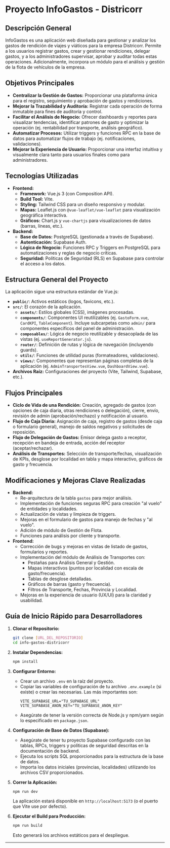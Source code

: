 # Proyecto InfoGastos - Districorr

## Descripción General

InfoGastos es una aplicación web diseñada para gestionar y analizar los gastos de rendición de viajes y viáticos para la empresa Districorr. Permite a los usuarios registrar gastos, crear y gestionar rendiciones, delegar gastos, y a los administradores supervisar, aprobar y auditar todas estas operaciones. Adicionalmente, incorpora un módulo para el análisis y gestión de la flota de vehículos de la empresa.

## Objetivos Principales

*   **Centralizar la Gestión de Gastos:** Proporcionar una plataforma única para el registro, seguimiento y aprobación de gastos y rendiciones.
*   **Mejorar la Trazabilidad y Auditoría:** Registrar cada operación de forma inmutable para fines de auditoría y control.
*   **Facilitar el Análisis de Negocio:** Ofrecer dashboards y reportes para visualizar tendencias, identificar patrones de gasto y optimizar la operación (ej. rentabilidad por transporte, análisis geográfico).
*   **Automatizar Procesos:** Utilizar triggers y funciones RPC en la base de datos para automatizar flujos de trabajo (ej. notificaciones, validaciones).
*   **Mejorar la Experiencia de Usuario:** Proporcionar una interfaz intuitiva y visualmente clara tanto para usuarios finales como para administradores.

## Tecnologías Utilizadas

*   **Frontend:**
    *   **Framework:** Vue.js 3 (con Composition API).
    *   **Build Tool:** Vite.
    *   **Styling:** Tailwind CSS para un diseño responsivo y modular.
    *   **Mapas:** Leaflet.js con `@vue-leaflet/vue-leaflet` para visualización geográfica interactiva.
    *   **Gráficos:** Chart.js y `vue-chartjs` para visualizaciones de datos (barras, líneas, etc.).
*   **Backend:**
    *   **Base de Datos:** PostgreSQL (gestionada a través de Supabase).
    *   **Autenticación:** Supabase Auth.
    *   **Lógica de Negocio:** Funciones RPC y Triggers en PostgreSQL para automatizaciones y reglas de negocio críticas.
    *   **Seguridad:** Políticas de Seguridad (RLS) en Supabase para controlar el acceso a los datos.

## Estructura General del Proyecto

La aplicación sigue una estructura estándar de Vue.js:

*   **`public/`**: Activos estáticos (logos, favicons, etc.).
*   **`src/`**: El corazón de la aplicación.
    *   **`assets/`**: Estilos globales (CSS), imágenes procesadas.
    *   **`components/`**: Componentes UI reutilizables (ej. `GastoForm.vue`, `CardKPI`, `TableComponent`). Incluye subcarpetas como `admin/` para componentes específicos del panel de administración.
    *   **`composables/`**: Lógica de negocio reutilizable y desacoplada de las vistas (ej. `useReportGenerator.js`).
    *   **`router/`**: Definición de rutas y lógica de navegación (incluyendo guards).
    *   **`utils/`**: Funciones de utilidad puras (formateadores, validaciones).
    *   **`views/`**: Componentes que representan páginas completas de la aplicación (ej. `AdminTransportesView.vue`, `DashboardView.vue`).
*   **Archivos Raíz:** Configuraciones del proyecto (Vite, Tailwind, Supabase, etc.).

## Flujos Principales

*   **Ciclo de Vida de una Rendición:** Creación, agregado de gastos (con opciones de caja diaria, otras rendiciones o delegación), cierre, envío, revisión de admin (aprobación/rechazo) y notificación al usuario.
*   **Flujo de Caja Diaria:** Asignación de caja, registro de gastos (desde caja o formulario general), manejo de saldos negativos y solicitudes de reposición.
*   **Flujo de Delegación de Gastos:** Emisor delega gasto a receptor, recepción en bandeja de entrada, acción del receptor (aceptar/rechazar).
*   **Análisis de Transportes:** Selección de transporte/fechas, visualización de KPIs, desglose por localidad en tabla y mapa interactivo, gráficos de gasto y frecuencia.

## Modificaciones y Mejoras Clave Realizadas

*   **Backend:**
    *   Re-arquitectura de la tabla `gastos` para mejor análisis.
    *   Implementación de funciones seguras RPC para creación "al vuelo" de entidades y localidades.
    *   Actualización de vistas y limpieza de triggers.
    *   Mejoras en el formulario de gastos para manejo de fechas y "al vuelo".
    *   Adición de módulo de Gestión de Flota.
    *   Funciones para análisis por cliente y transporte.
*   **Frontend:**
    *   Corrección de bugs y mejoras en vistas de listado de gastos, formularios y reportes.
    *   Implementación del módulo de Análisis de Transportes con:
        *   Pestañas para Análisis General y Gestión.
        *   Mapas interactivos (puntos por localidad con escala de gasto/frecuencia).
        *   Tablas de desglose detalladas.
        *   Gráficos de barras (gasto y frecuencia).
        *   Filtros de Transporte, Fechas, Provincia y Localidad.
    *   Mejoras en la experiencia de usuario (UX/UI) para la claridad y usabilidad.

## Guía de Inicio Rápido para Desarrolladores

1.  **Clonar el Repositorio:**
    ```bash
    git clone [URL_DEL_REPOSITORIO]
    cd info-gastos-districorr
    ```

2.  **Instalar Dependencias:**
    ```bash
    npm install
    ```

3.  **Configurar Entorno:**
    *   Crear un archivo `.env` en la raíz del proyecto.
    *   Copiar las variables de configuración de tu archivo `.env.example` (si existe) o crear las necesarias. Las más importantes son:
        ```env
        VITE_SUPABASE_URL="TU_SUPABASE_URL"
        VITE_SUPABASE_ANON_KEY="TU_SUPABASE_ANON_KEY"
        ```
    *   Asegúrate de tener la versión correcta de Node.js y npm/yarn según lo especificado en `package.json`.

4.  **Configuración de Base de Datos (Supabase):**
    *   Asegúrate de tener tu proyecto Supabase configurado con las tablas, RPCs, triggers y políticas de seguridad descritas en la documentación de backend.
    *   Ejecuta los scripts SQL proporcionados para la estructura de la base de datos.
    *   Importa los datos iniciales (provincias, localidades) utilizando los archivos CSV proporcionados.

5.  **Correr la Aplicación:**
    ```bash
    npm run dev
    ```
    La aplicación estará disponible en `http://localhost:5173` (o el puerto que Vite use por defecto).

6.  **Ejecutar el Build para Producción:**
    ```bash
    npm run build
    ```
    Esto generará los archivos estáticos para el despliegue.

---
